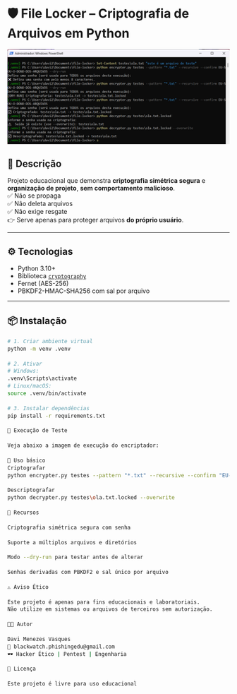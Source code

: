 # 🛡️ File Locker – Criptografia de Arquivos em Python

![Execução do File Locker](images/execucao.png)

## 📖 Descrição
Projeto educacional que demonstra **criptografia simétrica segura** e **organização de projeto**, **sem comportamento malicioso**.  
✅ Não se propaga  
✅ Não deleta arquivos  
✅ Não exige resgate  
👉 Serve apenas para proteger arquivos **do próprio usuário**.

---

## ⚙️ Tecnologias
- Python 3.10+
- Biblioteca [`cryptography`](https://pypi.org/project/cryptography/)
- Fernet (AES-256)
- PBKDF2-HMAC-SHA256 com sal por arquivo

---

## 📦 Instalação
```bash
# 1. Criar ambiente virtual
python -m venv .venv

# 2. Ativar
# Windows:
.venv\Scripts\activate
# Linux/macOS:
source .venv/bin/activate

# 3. Instalar dependências
pip install -r requirements.txt

📸 Execução de Teste

Veja abaixo a imagem de execução do encriptador:

🔐 Uso básico
Criptografar
python encrypter.py testes --pattern "*.txt" --recursive --confirm "EU-SOU-O-DONO-DOS-ARQUIVOS"

Descriptografar
python decrypter.py testes\ola.txt.locked --overwrite

🧠 Recursos

Criptografia simétrica segura com senha

Suporte a múltiplos arquivos e diretórios

Modo --dry-run para testar antes de alterar

Senhas derivadas com PBKDF2 e sal único por arquivo

⚠️ Aviso Ético

Este projeto é apenas para fins educacionais e laboratoriais.
Não utilize em sistemas ou arquivos de terceiros sem autorização.

👨‍💻 Autor

Davi Menezes Vasques
📧 blackwatch.phishingedu@gmail.com
🕶️ Hacker Ético | Pentest | Engenharia

📜 Licença

Este projeto é livre para uso educacional


